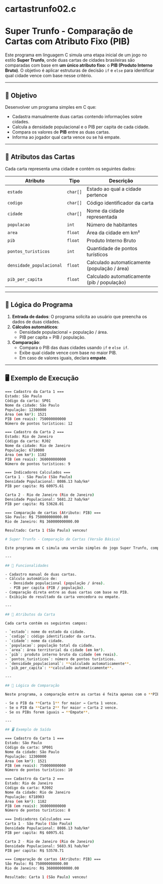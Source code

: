 # cartastrunfo02.c
# Super Trunfo - Comparação de Cartas com Atributo Fixo (PIB)

Este programa em linguagem C simula uma etapa inicial de um jogo no estilo **Super Trunfo**, onde duas cartas de cidades brasileiras são comparadas com base em **um único atributo fixo**: o **PIB (Produto Interno Bruto)**. O objetivo é aplicar estruturas de decisão `if` e `else` para identificar qual cidade vence com base nesse critério.

---

## 📌 Objetivo

Desenvolver um programa simples em C que:
- Cadastra manualmente duas cartas contendo informações sobre cidades.
- Calcula a densidade populacional e o PIB per capita de cada cidade.
- Compara os valores de **PIB** entre as duas cartas.
- Informa ao jogador qual carta vence ou se há empate.

---

## 🧾 Atributos das Cartas

Cada carta representa uma cidade e contém os seguintes dados:

| Atributo               | Tipo      | Descrição                                     |
|------------------------|-----------|-----------------------------------------------|
| `estado`               | `char[]`  | Estado ao qual a cidade pertence              |
| `codigo`               | `char[]`  | Código identificador da carta                 |
| `cidade`               | `char[]`  | Nome da cidade representada                   |
| `populacao`            | `int`     | Número de habitantes                          |
| `area`                 | `float`   | Área da cidade em km²                         |
| `pib`                  | `float`   | Produto Interno Bruto                         |
| `pontos_turisticos`    | `int`     | Quantidade de pontos turísticos               |
| `densidade_populacional` | `float` | Calculado automaticamente (população / área) |
| `pib_per_capita`       | `float`   | Calculado automaticamente (pib / população)   |

---

## 🧠 Lógica do Programa

1. **Entrada de dados**: O programa solicita ao usuário que preencha os dados de duas cidades.
2. **Cálculos automáticos**:
   - Densidade populacional = população / área.
   - PIB per capita = PIB / população.
3. **Comparação**:
   - Compara o PIB das duas cidades usando `if` e `else if`.
   - Exibe qual cidade vence com base no maior PIB.
   - Em caso de valores iguais, declara **empate**.

---

## 🖥️ Exemplo de Execução

```bash
=== Cadastro da Carta 1 ===
Estado: São Paulo
Código da carta: SP01
Nome da cidade: São Paulo
População: 12300000
Área (em km²): 1521
PIB (em reais): 750000000000
Número de pontos turísticos: 12

=== Cadastro da Carta 2 ===
Estado: Rio de Janeiro
Código da carta: RJ02
Nome da cidade: Rio de Janeiro
População: 6710000
Área (em km²): 1182
PIB (em reais): 360000000000
Número de pontos turísticos: 9

=== Indicadores Calculados ===
Carta 1 - São Paulo (São Paulo)
Densidade Populacional: 8086.13 hab/km²
PIB per capita: R$ 60975.61

Carta 2 - Rio de Janeiro (Rio de Janeiro)
Densidade Populacional: 5681.22 hab/km²
PIB per capita: R$ 53628.01

=== Comparação de cartas (Atributo: PIB) ===
São Paulo: R$ 750000000000.00
Rio de Janeiro: R$ 360000000000.00

Resultado: Carta 1 (São Paulo) venceu!

# Super Trunfo - Comparação de Cartas (Versão Básica)

Este programa em C simula uma versão simples do jogo Super Trunfo, comparando duas cartas de cidades brasileiras com base em atributos como população, área, PIB, etc. O código recebe os dados de duas cartas, calcula indicadores como **densidade populacional** e **PIB per capita**, e realiza uma **comparação utilizando o PIB** como critério.

---

## 🧾 Funcionalidades

- Cadastro manual de duas cartas.
- Cálculo automático de:
  - Densidade populacional (população / área).
  - PIB per capita (PIB / população).
- Comparação direta entre as duas cartas com base no PIB.
- Exibição do resultado da carta vencedora ou empate.

---

## 🧠 Atributos da Carta

Cada carta contém os seguintes campos:

- `estado`: nome do estado da cidade.
- `codigo`: código identificador da carta.
- `cidade`: nome da cidade.
- `populacao`: população total da cidade.
- `area`: área territorial da cidade (em km²).
- `pib`: produto interno bruto da cidade (em reais).
- `pontos_turisticos`: número de pontos turísticos.
- `densidade_populacional`: **calculado automaticamente**.
- `pib_per_capita`: **calculado automaticamente**.

---

## 🔢 Lógica de Comparação

Neste programa, a comparação entre as cartas é feita apenas com o **PIB**. A regra de decisão é:

- Se o PIB da **Carta 1** for maior → Carta 1 vence.
- Se o PIB da **Carta 2** for maior → Carta 2 vence.
- Se os PIBs forem iguais → **Empate**.

---

## 🖥️ Exemplo de Saída

=== Cadastro da Carta 1 ===
Estado: São Paulo
Código da carta: SP001
Nome da cidade: São Paulo
População: 12300000
Área (em km²): 1521
PIB (em reais): 750000000000
Número de pontos turísticos: 10

=== Cadastro da Carta 2 ===
Estado: Rio de Janeiro
Código da carta: RJ002
Nome da cidade: Rio de Janeiro
População: 6718903
Área (em km²): 1182
PIB (em reais): 360000000000
Número de pontos turísticos: 8

=== Indicadores Calculados ===
Carta 1 - São Paulo (São Paulo)
Densidade Populacional: 8086.13 hab/km²
PIB per capita: R$ 60975.61

Carta 2 - Rio de Janeiro (Rio de Janeiro)
Densidade Populacional: 5683.91 hab/km²
PIB per capita: R$ 53570.71

=== Comparação de cartas (Atributo: PIB) ===
São Paulo: R$ 750000000000.00
Rio de Janeiro: R$ 360000000000.00

Resultado: Carta 1 (São Paulo) venceu!
